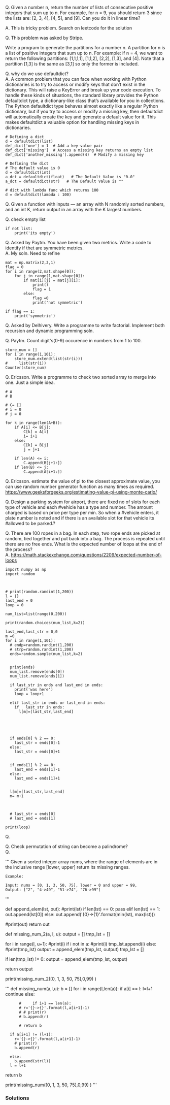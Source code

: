 Q. Given a number n, return the number of lists of consecutive positive integers that sum up to n.
For example, for n = 9, you should return 3 since the lists are: [2, 3, 4], [4, 5], and [9]. Can you do it in linear time?

A. This is tricky problem. Search on leetcode for the solution


Q. This problem was asked by Stripe.

Write a program to generate the partitions for a number n. A partition for n is a list of positive integers that sum up to n. For example: if n = 4, we want to return the following partitions: [1,1,1,1], [1,1,2], [2,2], [1,3], and [4]. Note that a partition [1,3] is the same as [3,1] so only the former is included.

Q. why do we use defaultdict?  
A. A common problem that you can face when working with Python dictionaries is to try to access or modify keys that don’t exist in the dictionary. This will raise a KeyError and break up your code execution. To handle these kinds of situations, the standard library provides the Python defaultdict type, a dictionary-like class that’s available for you in collections.  
The Python defaultdict type behaves almost exactly like a regular Python dictionary, but if you try to access or modify a missing key, then defaultdict will automatically create the key and generate a default value for it. This makes defaultdict a valuable option for handling missing keys in dictionaries.
```
# Defining a dict 
d = defaultdict(list) 
def_dict['one'] = 1  # Add a key-value pair
def_dict['missing']  # Access a missing key returns an empty list
def_dict['another_missing'].append(4)  # Modify a missing key

# Defining the dict 
# The default value is 0 
d = defaultdict(int) 
a_dct = defaultdict(float)   # The Default Value is "0.0"
a_dct = defaultdict(str)   # The Default Value is ""

# dict with lambda func which returns 100
d = defaultdict(lambda : 100)
 ```
Q. Given a function with inputs — an array with N randomly sorted numbers, and an int K, return output in an array with the K largest numbers.

Q. check empty list  
```
if not list:
    print('its empty')

```

Q. Asked by Paytm. You have been given two metrics. Write a code to identify if thet are symmetric metrics.  
A. My soln. Need to refine
``` 
mat = np.matrix(2,3,1)
flag = 0
for i in range(2,mat.shape[0]):
    for j in range(1,mat.shape[0]):
        if mat[i][j] = mat[j][i]:
            print()
            flag = 1
        else:
            flag =0
            print('not symmetric')
        
if flag == 1:
    print('symmetric')        
``` 

Q. Asked by Delhivery. Write a programme to write factorial. Implement both recursion and dynamic programming soln.

Q. Paytm. Count digit's(0-9) occurence in numbers from 1 to 100.  
```
store_num = []
for i in range(1,101):
    store_num.extend(list(str(i)))
#     list(str(i))
Counter(store_num)
```

Q. Ericsson. Write a programme to check two sorted array to merge into one. Just a simple idea.
```
# A
# B

# C= []
# i = 0
# j = 0

for k in range(len(A+B)):
    if A[i] <= B[j]:
        C[k] = A[i]
        i= i+1
    else:
        C[k] = B[j]
        j = j+1

    if len(A) <= i:
        C.append(B[j+1:])
    if len(B) <= j:
        C.append(A[i+1:])     
```

Q. Ericsson. estimate the value of pi to the closest approximate value, you can use random number generator function as many times as required.   
https://www.geeksforgeeks.org/estimating-value-pi-using-monte-carlo/

Q. Design a parking system for airport, there are fixed no of slots for each type of vehicle and each #vehicle has a type and number. The amount charged is based on price per type per min. So when a #vehicle enters, it plate number is noted and if there is an available slot for that vehicle its #allowed to be parked.?

Q. There are 100 ropes in a bag. In each step, two rope ends are picked at random, tied together and put back into a bag. The process is repeated until there are no free ends.
What is the expected number of loops at the end of the process?   
A. https://math.stackexchange.com/questions/2209/expected-number-of-loops

```
import numpy as np
import random 



# print(random.randint(1,200))
l = {}
last_end = 0
loop = 0

num_list=list(range(0,200))

print(random.choices(num_list,k=2))

last_end,last_str = 0,0
m =0
for i in range(1,101):
  # endp=random.randint(1,200)
  # strp=random.randint(1,200)
  ends=random.sample(num_list,k=2)
  

  print(ends)
  num_list.remove(ends[0])
  num_list.remove(ends[1])

  if last_str in ends and last_end in ends:
    print('was here')
    loop = loop+1

  elif last_str in ends or last_end in ends:
    if   last_str in ends:
      l[m]=[last_str,last_end]





  if ends[0] % 2 == 0:
    last_str = ends[0]-1
  else:
    last_str = ends[0]+1


  if ends[1] % 2 == 0:
    last_end = ends[1]-1
  else:
    last_end = ends[1]+1


  l[m]=[last_str,last_end]
  m= m+1
    
    

  # last_str = ends[0]
  # last_end = ends[1]

print(loop)

```


Q. 


Q. Check permutation of string can become a palindrome?  
Q. 

'''
Given a sorted integer array nums, where the range of elements are in the inclusive range [lower, upper]
 return its missing ranges.

    Example:

    Input: nums = [0, 1, 3, 50, 75], lower = 0 and upper = 99,
    Output: ["2", "4->49", "51->74", "76->99"]
'''



def append_elem(lst, out):
  #print(lst)
  if len(lst) == 0:
    pass
  elif len(lst) == 1:
      out.append(lst[0])
  else:
    out.append('{0}->{1}'.format(min(lst), max(lst)))
    
  #print(out)
  return out


def missing_num_2(a, l, u):
  output = []
  tmp_lst = []
  
  for i in range(l, u+1):
    #print(i)
    if i not in a:
      #print(i)
      tmp_lst.append(i)
    else:
      #print(tmp_lst)
      output = append_elem(tmp_lst, output)
      tmp_lst = []
        
  if len(tmp_lst) != 0:
    output = append_elem(tmp_lst, output)
    
  return output



print(missing_num_2([0, 1, 3, 50, 75],0,99) )   

'''
def missing_num(a,l,u):
  b = []
  for i in range(l,len(a)):
    if a[i] == l:
      l=l+1
      continue
    else:
      
          #     if i+1 == len(a):
          # r='{}->{}'.format(l,a[i+1]-1)
          # # print(r)
          # b.append(r)
          
          # return b
      
      if a[i+1] != (l+1):
        r='{}->{}'.format(l,a[i+1]-1)
        # print(r)
        b.append(r)
        
      else:  
        b.append(str(l))
      l = l+1
  
  return b
       

print(missing_num([0, 1, 3, 50, 75],0,99) )      '''







### Solutions

